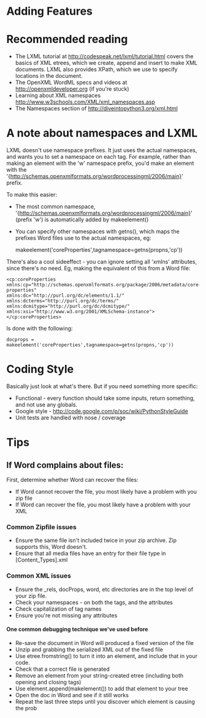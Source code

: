 Adding Features
===============

# Recommended reading

- The LXML tutorial at http://codespeak.net/lxml/tutorial.html covers the basics of XML etrees, which we create, append and insert to make XML documents. LXML also provides XPath, which we use to specify locations in the document. 
- The OpenXML WordML specs and videos at http://openxmldeveloper.org (if you're stuck)
- Learning about XML namespaces http://www.w3schools.com/XML/xml_namespaces.asp
- The Namespaces section of http://diveintopython3.org/xml.html

# A note about namespaces and LXML

LXML doesn't use namespace prefixes. It just uses the actual namespaces, and wants you to set a namespace on each tag. For example, rather than making an element with the 'w' namespace prefix, you'd make an element with the '{http://schemas.openxmlformats.org/wordprocessingml/2006/main}' prefix. 

To make this easier:

- The most common namespace, '{http://schemas.openxmlformats.org/wordprocessingml/2006/main}' (prefix 'w') is automatically added by makeelement()
- You can specify other namespaces with getns(), which maps the prefixes Word files use to the actual namespaces, eg:

	makeelement('coreProperties',tagnamespace=getns(propns,'cp'))

There's also a cool sideeffect - you can ignore setting all 'xmlns' attributes, since there's no need. Eg, making the equivalent of this from a Word file:

	<cp:coreProperties 
	xmlns:cp="http://schemas.openxmlformats.org/package/2006/metadata/core-properties" 
	xmlns:dc="http://purl.org/dc/elements/1.1/" 
	xmlns:dcterms="http://purl.org/dc/terms/" 
	xmlns:dcmitype="http://purl.org/dc/dcmitype/" 
	xmlns:xsi="http://www.w3.org/2001/XMLSchema-instance">
	</cp:coreProperties>

Is done with the following:
  
	docprops = makeelement('coreProperties',tagnamespace=getns(propns,'cp'))

# Coding Style 

Basically just look at what's there. But if you need something more specific:

- Functional - every function should take some inputs, return something, and not use any globals.
- Google style - http://code.google.com/p/soc/wiki/PythonStyleGuide
- Unit tests are handled with nose / coverage

# Tips

## If Word complains about files:

First, determine whether Word can recover the files:
- If Word cannot recover the file, you most likely have a problem with you zip file
- If Word can recover the file, you most likely have a problem with your XML

### Common Zipfile issues

- Ensure the same file isn't included twice in your zip archive. Zip supports this, Word doesn't.
- Ensure that all media files have an entry for their file type in [Content_Types].xml

### Common XML issues

- Ensure the _rels, docProps, word, etc directories are in the top level of your zip file.
- Check your namespaces - on both the tags, and the attributes
- Check capitalization of tag names
- Ensure you're not missing any attributes

#### One common debugging technique we've used before

- Re-save the document in Word will produced a fixed version of the file
- Unzip and grabbing the serialized XML out of the fixed file
- Use etree.fromstring() to turn it into an element, and include that in your code.
- Check that a correct file is generated
- Remove an element from your string-created etree (including both opening and closing tags)
- Use element.append(makelement()) to add that element to your tree
- Open the doc in Word and see if it still works
- Repeat the last three steps until you discover which element is causing the prob
